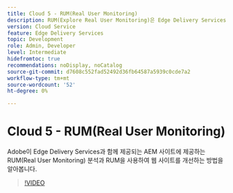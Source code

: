 ```yaml
---
title: Cloud 5 - RUM(Real User Monitoring)
description: RUM(Explore Real User Monitoring)은 Edge Delivery Services과 함께 작동합니다.
version: Cloud Service
feature: Edge Delivery Services
topic: Development
role: Admin, Developer
level: Intermediate
hidefromtoc: true
recommendations: noDisplay, noCatalog
source-git-commit: d7608c552fad52492d36fb64587a5939c0cde7a2
workflow-type: tm+mt
source-wordcount: '52'
ht-degree: 0%

---
```


# Cloud 5 - RUM(Real User Monitoring)

Adobe이 Edge Delivery Services과 함께 제공되는 AEM 사이트에 제공하는 RUM(Real User Monitoring) 분석과 RUM을 사용하여 웹 사이트를 개선하는 방법을 알아봅니다.

>[!VIDEO](https://video.tv.adobe.com/v/3427495?quality=12&learn=on)

